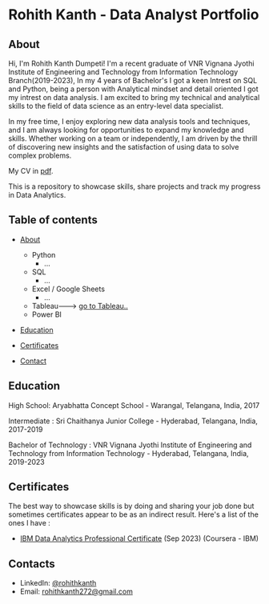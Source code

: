 # Rohith Kanth - Data Analyst Portfolio
## About

Hi, I'm Rohith Kanth Dumpeti! I'm a recent graduate of VNR Vignana Jyothi Institute of Engineering and Technology from Information Technology Branch(2019-2023), 
In my 4 years of Bachelor's I got a keen Intrest on SQL and Python, being a person with Analytical mindset and detail oriented I got my intrest on data analysis.  I am excited to bring my technical and analytical skills to the field of data science as an entry-level data specialist.

In my free time, I enjoy exploring new data analysis tools and techniques, and I am always looking for opportunities to expand my knowledge and skills. Whether working on a team or independently, I am driven by the thrill of discovering new insights and the satisfaction of using data to solve complex problems.

My CV in [pdf]().

This is a repository to showcase skills, share projects and track my progress in Data Analytics.

## Table of contents
- [About](https://github.com/rohithkanth/Rohith_Kanth_portfolio/blob/main/Readme.md#about)
  - Python
    - ...
  - SQL
    - ...
  - Excel / Google Sheets
    - ...
  - Tableau---> [go to Tableau..]()
  - Power BI
  
- [Education](https://github.com/rohithkanth/Rohith_Kanth_portfolio/blob/main/Readme.md#education)  
- [Certificates](https://github.com/rohithkanth/Rohith_Kanth_portfolio/blob/main/Readme.md#certificates)
- [Contact](https://github.com/rohithkanth/Rohith_Kanth_portfolio/blob/main/Readme.md#contacts)

## Education
High School: Aryabhatta Concept School - Warangal, Telangana, India, 2017

Intermediate : Sri Chaithanya Junior College - Hyderabad, Telangana, India, 2017-2019

Bachelor of Technology : VNR Vignana Jyothi Institute of Engineering and Technology from Information Technology - Hyderabad, Telangana, India, 2019-2023

## Certificates
The best way to showcase skills is by doing and sharing your job done but sometimes certificates appear to be as an indirect result. Here's a list of the ones I have :
- [IBM Data Analytics Professional Certificate](https://www.coursera.org/account/accomplishments/professional-cert/A6Q6B3QLE778) (Sep 2023) (Coursera - IBM)


## Contacts
- LinkedIn: [@rohithkanth](https://www.linkedin.com/in/rohith-kanth-dumpeti-6b3317197/)
- Email: rohithkanth272@gmail.com